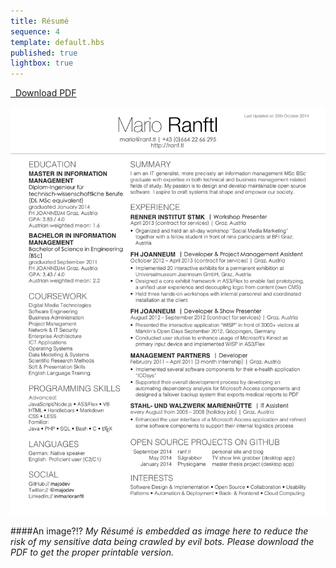 ```yaml
---
title: Résumé
sequence: 4
template: default.hbs
published: true
lightbox: true
---
```


<a class="btn btn-primary btn-block btn-lg" role="button" href="/static/resume/resume.pdf" target="_blank"><i class="fa fa-download"></i>&nbsp;&nbsp;Download PDF</a>

![resume picture](/static/resume/resume.png)

####An image?!?
*My Résumé is embedded as image here to reduce the risk of my sensitive data being crawled by evil bots. Please download the PDF to get the proper printable version.*